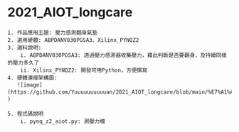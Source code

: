 # 2021_AIOT_longcare
    1. 作品應用主題: 壓力感測翻身氣墊
    2. 選用硬體: ABPDANV030PGSA3、Xilinx_PYNQZ2
    3. 選料說明:
        i. ABPDANV030PGSA3: 透過壓力感測器收集壓力，藉此判斷是否要翻身，及持續同樣的壓力多久了
        ii. Xilinx_PYNQZ2: 開發可用Python，方便撰寫
    4. 硬體連接架構圖:
       ![image](https://github.com/Yuuuuuuuuuuan/2021_AIOT_longcare/blob/main/%E7%A1%AC%E9%AB%94%E9%80%A3%E6%8E%A5%E6%9E%B6%E6%A7%8B.png )

    5. 程式碼說明
        i. pynq_z2_aiot.py: 測壓力檔
